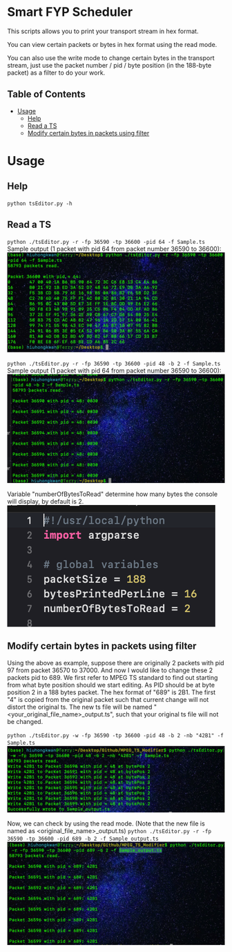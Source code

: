 Smart FYP Scheduler
===

This scripts allows you to print your transport stream in hex format. 

You can view certain packets or bytes in hex format using the read mode.

You can also use the write mode to change certain bytes in the transport stream, just use the packet number / pid / byte position (in the 188-byte packet) as a filter to do your work.

## Table of Contents

* [Usage](#usage)
    * [Help](#help)
    * [Read a TS](#read-a-ts)
    * [Modify certain bytes in packets using filter](#modify-certain-bytes-in-packets-using-filter)

Usage
===

Help
---
`python tsEditor.py -h`

Read a TS
---
`python ./tsEditor.py -r -fp 36590 -tp 36600 -pid 64 -f Sample.ts`
Sample output (1 packet with pid 64 from packet number 36590 to 36600):
![](https://github.com/kwanhiuhong/MPEG_TS_Modifier/blob/main/screenshots/read_1.png)
<br>

`python ./tsEditor.py -r -fp 36590 -tp 36600 -pid 48 -b 2 -f Sample.ts`
Sample output (1 packet with pid 64 from packet number 36590 to 36600):
![](https://github.com/kwanhiuhong/MPEG_TS_Modifier/blob/main/screenshots/read_2.png)
<br>

Variable "numberOfBytesToRead" determine how many bytes the console will display, by default is 2.
![](https://github.com/kwanhiuhong/MPEG_TS_Modifier/blob/main/screenshots/read_3.png)
<br>

Modify certain bytes in packets using filter
---
Using the above as example, suppose there are originally 2 packets with pid 97 from packet 36570 to 37000. And now I would like to change these 2 packets pid to 689. We first refer to MPEG TS standard to find out starting from what byte position should we start editing. As PID should be at byte position 2 in a 188 bytes packet. The hex format of "689" is 2B1. The first "4" is copied from the original packet such that current change will not distort the original ts. The new ts file will be named "<your_original_file_name>_output.ts", such that your original ts file will not be changed.

`python ./tsEditor.py -w -fp 36590 -tp 36600 -pid 48 -b 2 -nb "42B1" -f Sample.ts`
![](https://github.com/kwanhiuhong/MPEG_TS_Modifier/blob/main/screenshots/write_1.png)
<br>

Now, we can check by using the read mode. (Note that the new file is named as <original_file_name>_output.ts)
`python ./tsEditor.py -r -fp 36590 -tp 36600 -pid 689 -b 2 -f Sample_output.ts`
![](https://github.com/kwanhiuhong/MPEG_TS_Modifier/blob/main/screenshots/write_2.png)
<br>
